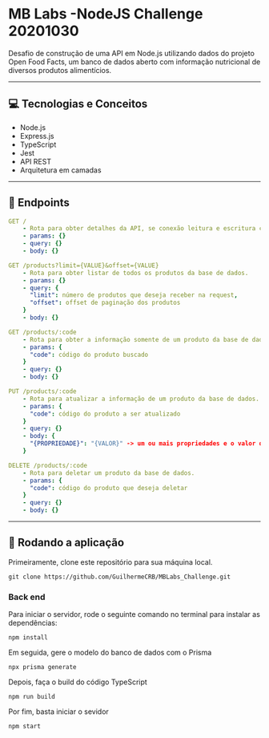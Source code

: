 # MB Labs -NodeJS Challenge 20201030

<p>Desafio de construção de uma API em Node.js utilizando dados do projeto Open Food Facts, um banco de dados aberto com informação nutricional de diversos produtos alimentícios.</p>

***

## :computer:	 Tecnologias e Conceitos

- Node.js
- Express.js
- TypeScript
- Jest
- API REST
- Arquitetura em camadas

***

## :rocket: Endpoints

```yml
GET /
    - Rota para obter detalhes da API, se conexão leitura e escritura com a base de dados está OK, horário da última vez que o CRON foi executado, tempo online e uso de memória.
    - params: {}
    - query: {}
    - body: {}
```

```yml
GET /products?limit={VALUE}&offset={VALUE}
    - Rota para obter listar de todos os produtos da base de dados.
    - params: {}
    - query: {
      "limit": número de produtos que deseja receber na request,
      "offset": offset de paginação dos produtos
    }
    - body: {}
```

```yml
GET /products/:code
    - Rota para obter a informação somente de um produto da base de dados.
    - params: {
      "code": código do produto buscado
    }
    - query: {}
    - body: {}
```

```yml
PUT /products/:code
    - Rota para atualizar a informação de um produto da base de dados.
    - params: {
      "code": código do produto a ser atualizado
    }
    - query: {}
    - body: {
      "{PROPRIEDADE}": "{VALOR}" -> um ou mais propriedades e o valor que desja atualizar do schema do produto 
    }
```

```yml
DELETE /products/:code
    - Rota para deletar um produto da base de dados.
    - params: {
      "code": código do produto que deseja deletar
    }
    - query: {}
    - body: {}
```

***

## 🏁 Rodando a aplicação

Primeiramente, clone este repositório para sua máquina local.

```
git clone https://github.com/GuilhermeCRB/MBLabs_Challenge.git
```

### Back end

Para iniciar o servidor, rode o seguinte comando no terminal para instalar as dependências:

```
npm install
```

Em seguida, gere o modelo do banco de dados com o Prisma

```
npx prisma generate
```
Depois, faça o build do código TypeScript

```
npm run build
```

Por fim, basta iniciar o sevidor

```
npm start
```


